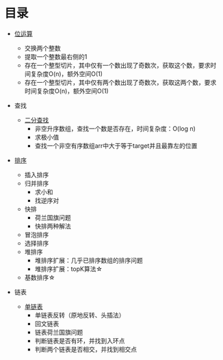 
# 目录

- [位运算](https://github.com/SecurityNeo/hello-algorithm/blob/master/bitOperation.go)
  - 交换两个整数
  - 提取一个整数最右侧的1
  - 存在一个整型切片，其中仅有一个数出现了奇数次，获取这个数，要求时间复杂度O(n)，额外空间O(1)
  - 存在一个整型切片，其中仅有两个数出现了奇数次，获取这两个数，要求时间复杂度O(n)，额外空间O(1)

- 查找
  - [二分查找](https://github.com/SecurityNeo/hello-algorithm/blob/master/binarySearch.go)
    - 非空升序数组，查找一个数是否存在，时间复杂度：O(log n)
    - 求极小值
    - 查找一个非空有序数组arr中大于等于target并且最靠左的位置

- [排序](https://github.com/SecurityNeo/hello-algorithm/blob/master/sort.go)
  - 插入排序
  - 归并排序
    - 求小和
    - 找逆序对
  - 快排
    - 荷兰国旗问题
    - 快排两种解法
  - 冒泡排序
  - 选择排序
  - 堆排序
    - 堆排序扩展：几乎已排序数组的排序问题
    - 堆排序扩展：topK算法☆
  - 基数排序☆

- 链表
  - [单链表](https://github.com/SecurityNeo/hello-algorithm/blob/master/link.go)
    - 单链表反转（原地反转、头插法）
    - 回文链表
    - 链表荷兰国旗问题
    - 判断链表是否有环，并找到入环点
    - 判断两个链表是否相交，并找到相交点